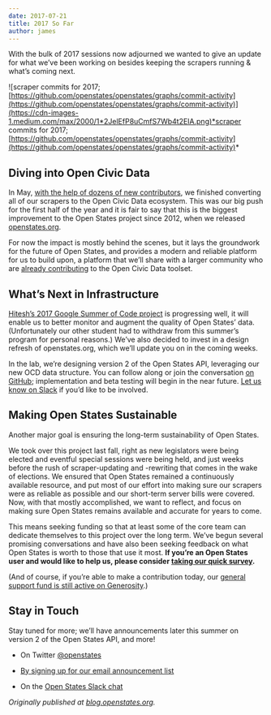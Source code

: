 ```yaml
---
date: 2017-07-21
title: 2017 So Far
author: james
---
```


With the bulk of 2017 sessions now adjourned we wanted to give an update for what we’ve been working on besides keeping the scrapers running & what’s coming next.

![scraper commits for 2017; [https://github.com/openstates/openstates/graphs/commit-activity](https://github.com/openstates/openstates/graphs/commit-activity)](https://cdn-images-1.medium.com/max/2000/1*2JelEfP8uCmfS7Wb4t2EIA.png)*scraper commits for 2017; [https://github.com/openstates/openstates/graphs/commit-activity](https://github.com/openstates/openstates/graphs/commit-activity)*

## Diving into Open Civic Data

In May, [with the help of dozens of new contributors](https://github.com/openstates/openstates/issues/1442), we finished converting all of our scrapers to the Open Civic Data ecosystem. This was our big push for the first half of the year and it is fair to say that this is the biggest improvement to the Open States project since 2012, when we released [openstates.org](https://openstates.org/).

For now the impact is mostly behind the scenes, but it lays the groundwork for the future of Open States, and provides a modern and reliable platform for us to build upon, a platform that we’ll share with a larger community who are [already contributing](https://github.com/opencivicdata) to the Open Civic Data toolset.

## What’s Next in Infrastructure

[Hitesh’s 2017 Google Summer of Code project](https://blog.openstates.org/post/gsoc-2017-hitesh-one-month/) is progressing well, it will enable us to better monitor and augment the quality of Open States’ data. (Unfortunately our other student had to withdraw from this summer’s program for personal reasons.) We’ve also decided to invest in a design refresh of openstates.org, which we’ll update you on in the coming weeks.

In the lab, we’re designing version 2 of the Open States API, leveraging our new OCD data structure. You can follow along or join the conversation [on GitHub](https://github.com/openstates/meta/projects/1); implementation and beta testing will begin in the near future. [Let us know on Slack](https://openstates-slack.herokuapp.com/) if you’d like to be involved.

## Making Open States Sustainable

Another major goal is ensuring the long-term sustainability of Open States.

We took over this project last fall, right as new legislators were being elected and eventful special sessions were being held, and just weeks before the rush of scraper-updating and -rewriting that comes in the wake of elections. We ensured that Open States remained a continuously available resource, and put most of our effort into making sure our scrapers were as reliable as possible and our short-term server bills were covered. Now, with that mostly accomplished, we want to reflect, and focus on making sure Open States remains available and accurate for years to come.

This means seeking funding so that at least some of the core team can dedicate themselves to this project over the long term. We’ve begun several promising conversations and have also been seeking feedback on what Open States is worth to those that use it most. **If you’re an Open States user and would like to help us, please consider [taking our quick survey](https://docs.google.com/forms/d/1mDxdPODMPeo01bfs35ovGZ0-9lHk0dCHuIdosb_8JAM/viewform).**

(And of course, if you’re able to make a contribution today, our [general support fund is still active on Generosity](https://www.generosity.com/fundraising/open-states-general-support-fund).)

## Stay in Touch

Stay tuned for more; we’ll have announcements later this summer on version 2 of the Open States API, and more!

* On Twitter [@openstates](https://twitter.com/openstates)

* [By signing up for our email announcement list](http://eepurl.com/csjDef)

* On the [Open States Slack chat](https://openstates-slack.herokuapp.com/)

*Originally published at [blog.openstates.org](https://blog.openstates.org/post/2017-so-far/).*
